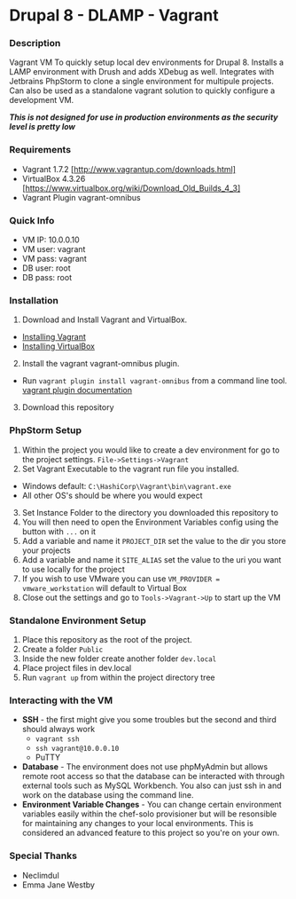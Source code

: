 # Drupal 8 - DLAMP - Vagrant

### Description
Vagrant VM To quickly setup local dev environments for Drupal 8. Installs a LAMP environment with Drush and adds XDebug as well. Integrates with Jetbrains PhpStorm to clone a single environment for multipule projects. Can also be used as a standalone vagrant solution to quickly configure a development VM.

***This is not designed for use in production environments as the security level is pretty low***

### Requirements
* Vagrant 1.7.2 [http://www.vagrantup.com/downloads.html]
* VirtualBox 4.3.26 [https://www.virtualbox.org/wiki/Download_Old_Builds_4_3]
* Vagrant Plugin vagrant-omnibus

### Quick Info
* VM IP: 10.0.0.10
* VM user: vagrant
* VM pass: vagrant
* DB user: root
* DB pass: root

### Installation
1. Download and Install Vagrant and VirtualBox.
  * [Installing Vagrant](https://docs.vagrantup.com/v2/installation/)
  * [Installing VirtualBox](https://www.virtualbox.org/manual/ch02.html)
2. Install the vagrant vagrant-omnibus plugin.
  * Run `vagrant plugin install vagrant-omnibus` from a command line tool. [vagrant plugin documentation](https://docs.vagrantup.com/v2/plugins/usage.html)
3. Download this repository

### PhpStorm Setup
1. Within the project you would like to create a dev environment for go to the project settings. `File->Settings->Vagrant`
2. Set Vagrant Executable to the vagrant run file you installed.
  * Windows default: `C:\HashiCorp\Vagrant\bin\vagrant.exe`
  * All other OS's should be where you would expect
3. Set Instance Folder to the directory you downloaded this repository to
4. You will then need to open the Environment Variables config using the button with `...` on it
5. Add a variable and name it `PROJECT_DIR` set the value to the dir you store your projects
6. Add a variable and name it `SITE_ALIAS` set the value to the uri you want to use locally for the project
7. If you wish to use VMware you can use `VM_PROVIDER = vmware_workstation` will default to Virtual Box
8. Close out the settings and go to `Tools->Vagrant->Up` to start up the VM

### Standalone Environment Setup
1. Place this repository as the root of the project.
2. Create a folder `Public`
3. Inside the new folder create another folder `dev.local`
4. Place project files in dev.local
5. Run `vagrant up` from within the project directory tree

### Interacting with the VM
* **SSH** - the first might give you some troubles but the second and third should always work
  * `vagrant ssh`
  * `ssh vagrant@10.0.0.10`
  * PuTTY
* **Database** - The environment does not use phpMyAdmin but allows remote root access so that the database can be interacted with through external tools such as MySQL Workbench.  You also can just ssh in and work on the database using the command line.
* **Environment Variable Changes** - You can change certain environment variables easily within the chef-solo provisioner but will be resonsible for maintaining any changes to your local environments. This is considered an advanced feature to this project so you're on your own.

### Special Thanks
* Neclimdul
* Emma Jane Westby
